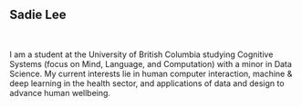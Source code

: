 ## Sadie Lee

<br />

I am a student at the University of British Columbia studying Cognitive Systems (focus on Mind, Language, and Computation) with a minor in Data Science. My current interests lie in human computer interaction, machine & deep learning in the health sector, and applications of data and design to advance human wellbeing.
